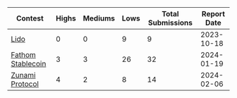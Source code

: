 | Contest | Highs | Mediums | Lows | Total Submissions | Report Date |
| ------ | ----- | ------- | ---- | ----------------- |---------- |
| [Lido](https://github.com/solodit/solodit_content/blob/main/reports/Oxorio/2023-10-18-Lido.md) | 0 | 0 | 9 | 9 | 2023-10-18
| [Fathom Stablecoin](https://github.com/solodit/solodit_content/blob/main/reports/Oxorio/2024-01-19-Fathom%20Stablecoin.md) | 3 | 3 | 26 | 32 | 2024-01-19
| [Zunami Protocol](https://github.com/solodit/solodit_content/blob/main/reports/Oxorio/2024-02-06-Zunami%20ProtocolV2.md) | 4 | 2 | 8 | 14 | 2024-02-06

